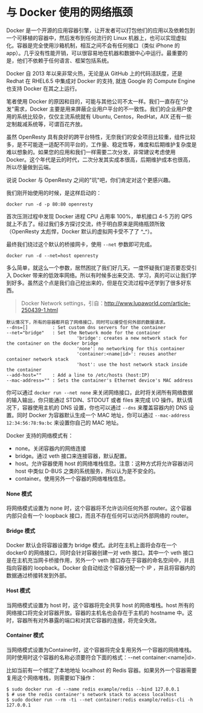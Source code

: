 # 与 Docker 使用的网络瓶颈

Docker 是一个开源的应用容器引擎，让开发者可以打包他们的应用以及依赖包到一个可移植的容器中，然后发布到任何流行的 Linux 机器上，也可以实现虚拟化。容器是完全使用沙箱机制，相互之间不会有任何接口（类似 iPhone 的 app）。几乎没有性能开销，可以很容易地在机器和数据中心中运行。最重要的是，他们不依赖于任何语言、框架包括系统。

Docker 自 2013 年以来非常火热，无论是从 GitHub 上的代码活跃度，还是 Redhat 在 RHEL6.5 中集成对 Docker 的支持, 就连 Google 的 Compute Engine 也支持 Docker 在其之上运行。

笔者使用 Docker 的原因和目的，可能与其他公司不太一样。我们一直存在"分发"需求，Docker 主要是用来屏蔽企业用户平台的不一致性。我们的企业用户使用的系统比较杂，仅仅主流系统就有 Ubuntu, Centos，RedHat，AIX 还有一些定制裁减系统等，可谓百花齐放。

虽然 OpenResty 具有良好的跨平台特性，无奈我们的安全项目比较重，组件比较多，是不可能逐一适配不同平台的，工作量、稳定性等，难度和后期维护复杂度是难以想象的。如果您的应用和我们一样需要二次分发，非常建议考虑使用 Docker。这个年代是云的时代，二次分发其实成本很高，后期维护成本也很高，所以尽量做到云端。

说说 Docker 与 OpenResty 之间的"坑"吧，你们肯定对这个更感兴趣。

我们刚开始使用的时候，是这样启动的：

```
docker run -d -p 80:80 openresty
```

首次压测过程中发现 Docker 进程 CPU 占用率 100%，单机接口 4-5 万的 QPS 就上不去了。经过我们多方探讨交流，终于明白原来是网络瓶颈所致（OpenResty 太彪悍，Docker 默认的虚拟网卡受不了了 ^_^）。

最终我们绕过这个默认的桥接网卡，使用 `--net` 参数即可完成。

```
docker run -d --net=host openresty
```

多么简单，就这么一个参数，居然困扰了我们好几天。一度怀疑我们是否要忍受引入 Docker 带来的低效率网络。所以有时候多出来交流、学习，真的可以让我们学到好多。虽然这个点是我们自己挖出来的，但是在交流过程中还学到了很多好东西。

> Docker Network settings，引自：http://www.lupaworld.com/article-250439-1.html

```
默认情况下，所有的容器都开启了网络接口，同时可以接受任何外部的数据请求。
--dns=[]         : Set custom dns servers for the container
--net="bridge"   : Set the Network mode for the container
                          'bridge': creates a new network stack for the container on the docker bridge
                          'none': no networking for this container
                          'container:<name|id>': reuses another container network stack
                          'host': use the host network stack inside the container
--add-host=""    : Add a line to /etc/hosts (host:IP)
--mac-address="" : Sets the container's Ethernet device's MAC address
```


你可以通过 `docker run --net none` 来关闭网络接口，此时将关闭所有网络数据的输入输出，你只能通过 STDIN、STDOUT 或者 files 来完成 I/O 操作。默认情况下，容器使用主机的 DNS 设置，你也可以通过 `--dns` 来覆盖容器内的 DNS 设置。同时 Docker 为容器默认生成一个 MAC 地址，你可以通过 `--mac-address 12:34:56:78:9a:bc` 来设置你自己的 MAC 地址。

Docker 支持的网络模式有：

* none。关闭容器内的网络连接
* bridge。通过 veth 接口来连接容器，默认配置。
* host。允许容器使用 host 的网络堆栈信息。注意：这种方式将允许容器访问 host 中类似 D-BUS 之类的系统服务，所以认为是不安全的。
* container。使用另外一个容器的网络堆栈信息。　　

#### None 模式

将网络模式设置为 none 时，这个容器将不允许访问任何外部 router。这个容器内部只会有一个 loopback 接口，而且不存在任何可以访问外部网络的 router。

#### Bridge 模式

Docker 默认会将容器设置为 bridge 模式。此时在主机上面将会存在一个 docker0 的网络接口，同时会针对容器创建一对 veth 接口。其中一个 veth 接口是在主机充当网卡桥接作用，另外一个 veth 接口存在于容器的命名空间中，并且指向容器的 loopback。Docker 会自动给这个容器分配一个 IP ，并且将容器内的数据通过桥接转发到外部。

#### Host 模式

当网络模式设置为 host 时，这个容器将完全共享 host 的网络堆栈。host 所有的网络接口将完全对容器开放。容器的主机名也会存在于主机的 hostname 中。这时，容器所有对外暴露的端口和对其它容器的连接，将完全失效。

#### Container 模式

当网络模式设置为Container时，这个容器将完全复用另外一个容器的网络堆栈。同时使用时这个容器的名称必须要符合下面的格式：--net container:<name|id>.

比如当前有一个绑定了本地地址 localhost 的 Redis 容器。如果另外一个容器需要复用这个网络堆栈，则需要如下操作：

```
$ sudo docker run -d --name redis example/redis --bind 127.0.0.1
$ # use the redis container's network stack to access localhost
$ sudo docker run --rm -ti --net container:redis example/redis-cli -h 127.0.0.1
```

